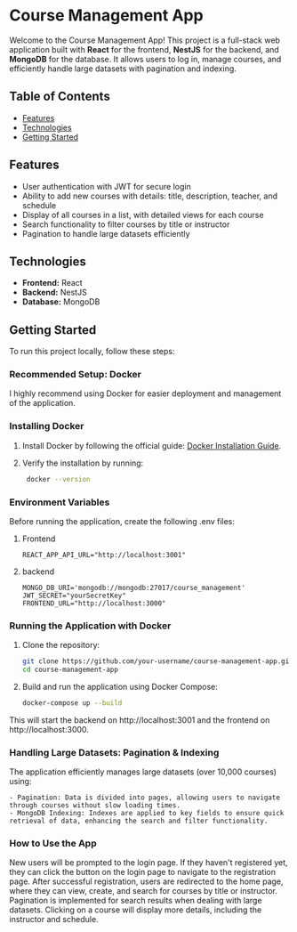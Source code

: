 # Course Management App

Welcome to the Course Management App! This project is a full-stack web application built with **React** for the frontend, **NestJS** for the backend, and **MongoDB** for the database. It allows users to log in, manage courses, and efficiently handle large datasets with pagination and indexing.

## Table of Contents

- [Features](#features)
- [Technologies](#technologies)
- [Getting Started](#getting-started)

## Features

- User authentication with JWT for secure login
- Ability to add new courses with details: title, description, teacher, and schedule
- Display of all courses in a list, with detailed views for each course
- Search functionality to filter courses by title or instructor
- Pagination to handle large datasets efficiently

## Technologies

- **Frontend:** React
- **Backend:** NestJS
- **Database:** MongoDB

## Getting Started

To run this project locally, follow these steps:

### Recommended Setup: Docker

I highly recommend using Docker for easier deployment and management of the application.

### Installing Docker

1. Install Docker by following the official guide: [Docker Installation Guide](https://docs.docker.com/get-docker/).
2. Verify the installation by running:

   ```bash
    docker --version
    ```

### Environment Variables

Before running the application, create the following .env files:

1. Frontend
    ```env
    REACT_APP_API_URL="http://localhost:3001"
    ```
2. backend

    ```env
    MONGO_DB_URI='mongodb://mongodb:27017/course_management'
    JWT_SECRET="yourSecretKey"
    FRONTEND_URL="http://localhost:3000"
    ```

### Running the Application with Docker

1. Clone the repository:

    ```bash
    git clone https://github.com/your-username/course-management-app.git
    cd course-management-app
    ```

3. Build and run the application using Docker Compose:
    ```bash
    docker-compose up --build
    ```
This will start the backend on http://localhost:3001 and the frontend on http://localhost:3000.

### Handling Large Datasets: Pagination & Indexing

The application efficiently manages large datasets (over 10,000 courses) using:

    - Pagination: Data is divided into pages, allowing users to navigate through courses without slow loading times.
    - MongoDB Indexing: Indexes are applied to key fields to ensure quick retrieval of data, enhancing the search and filter functionality.

### How to Use the App

New users will be prompted to the login page. If they haven't registered yet, they can click the button on the login page to navigate to the registration page. After successful registration, users are redirected to the home page, where they can view, create, and search for courses by title or instructor. Pagination is implemented for search results when dealing with large datasets. Clicking on a course will display more details, including the instructor and schedule.

